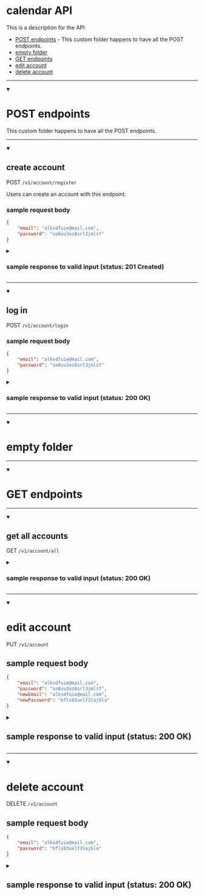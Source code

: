 # calendar API

This is a description for the API

* [POST endpoints](#post-endpoints) - This custom folder happens to have all the POST endpoints.
* [empty folder](#empty-folder)
* [GET endpoints](#get-endpoints)
* [edit account](#edit-account)
* [delete account](#delete-account)

----------------------------------------

<details open>
<summary>
<h1>POST endpoints</h1> This custom folder happens to have all the POST endpoints.
</summary>

----------------------------------------

<details open>
<summary>
<h2>create account</h2>
</summary>

POST `/v1/account/register`

Users can create an account with this endpoint.

<h3>sample request body</h3>

```json
{
    "email": "alksdfuie@mail.com",
    "password": "so8vu3os8srl3jmlsf"
}
```

<details>
    <summary>
        <h3>sample response to valid input (status: 201 Created)</h3>
    </summary>

```json
{
    "email": "alksdfuie@mail.com"
}
```
</details>
</details>

----------------------------------------

<details open>
<summary>
<h2>log in</h2>
</summary>

POST `/v1/account/login`

<h3>sample request body</h3>

```json
{
    "email": "alksdfuie@mail.com",
    "password": "so8vu3os8srl3jmlsf"
}
```

<details>
    <summary>
        <h3>sample response to valid input (status: 200 OK)</h3>
    </summary>

```json
{
    "email": "alksdfuie@mail.com"
}
```
</details>
</details>
</details>

----------------------------------------

<details open>
<summary>
<h1>empty folder</h1>
</summary>
</details>

----------------------------------------

<details open>
<summary>
<h1>GET endpoints</h1>
</summary>

----------------------------------------

<details open>
<summary>
<h2>get all accounts</h2>
</summary>

GET `/v1/account/all`

<details>
    <summary>
        <h3>sample response to valid input (status: 200 OK)</h3>
    </summary>

```json
[
    {
        "_id": "64de85af99bb7d63123531e8",
        "email": "alksdfuie@mail.com",
        "hashedPassword": "$2b$10$1Pkuaf10UTOXaY8WctU72em4HDOHiAVLxssXc2iqIEz0BbWEE/g5q",
        "scheduledAppointmentCount": 0,
        "editedAppointmentCount": 0,
        "canceledAppointmentCount": 0,
        "createdAt": "2023-08-17T20:40:15.775Z",
        "activeAppointments": [],
        "__v": 0
    }
]
```
</details>
</details>
</details>

----------------------------------------

<details open>
<summary>
<h1>edit account</h1>
</summary>

PUT `/v1/account`

<h2>sample request body</h2>

```json
{
    "email": "alksdfuie@mail.com",
    "password": "so8vu3os8srl3jmlsf",
    "newEmail": "alksdfuie@mail.com",
    "newPassword": "bfls83uxlf3lajbla"
}
```

<details>
    <summary>
        <h2>sample response to valid input (status: 200 OK)</h2>
    </summary>

```html
Update successful
```
</details>
</details>

----------------------------------------

<details open>
<summary>
<h1>delete account</h1>
</summary>

DELETE `/v1/account`

<h2>sample request body</h2>

```json
{
    "email": "alksdfuie@mail.com",
    "password": "bfls83uxlf3lajbla"
}
```

<details>
    <summary>
        <h2>sample response to valid input (status: 200 OK)</h2>
    </summary>

```html
Account deleted
```
</details>
</details>
